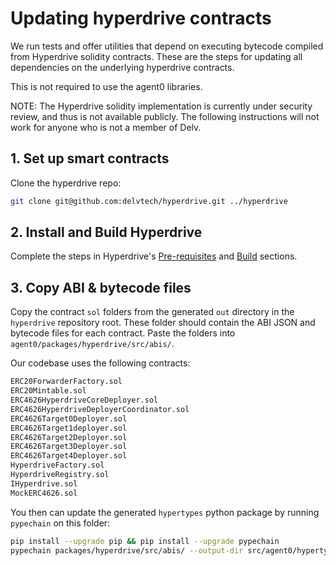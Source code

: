 # Updating hyperdrive contracts

We run tests and offer utilities that depend on executing bytecode compiled from Hyperdrive solidity contracts. These are the steps for updating all dependencies on the underlying hyperdrive contracts.

This is not required to use the agent0 libraries.

NOTE: The Hyperdrive solidity implementation is currently under security review, and thus is not available publicly.
The following instructions will not work for anyone who is not a member of Delv.

## 1. Set up smart contracts

Clone the hyperdrive repo:

```bash
git clone git@github.com:delvtech/hyperdrive.git ../hyperdrive
```

## 2. Install and Build Hyperdrive

Complete the steps in Hyperdrive's [Pre-requisites](https://github.com/delvtech/hyperdrive#pre-requisites) and [Build](https://github.com/delvtech/hyperdrive#build) sections.

## 3. Copy ABI & bytecode files

Copy the contract `sol` folders from the generated `out` directory in the `hyperdrive` repository root.
These folder should contain the ABI JSON and bytecode files for each contract.
Paste the folders into `agent0/packages/hyperdrive/src/abis/`.

Our codebase uses the following contracts:

```bash
ERC20ForwarderFactory.sol
ERC20Mintable.sol
ERC4626HyperdriveCoreDeployer.sol
ERC4626HyperdriveDeployerCoordinator.sol
ERC4626Target0Deployer.sol
ERC4626Target1deployer.sol
ERC4626Target2Deployer.sol
ERC4626Target3Deployer.sol
ERC4626Target4Deployer.sol
HyperdriveFactory.sol
HyperdriveRegistry.sol
IHyperdrive.sol
MockERC4626.sol
```

You then can update the generated `hypertypes` python package by running `pypechain` on this folder:

```bash
pip install --upgrade pip && pip install --upgrade pypechain
pypechain packages/hyperdrive/src/abis/ --output-dir src/agent0/hypertypes/types/
```